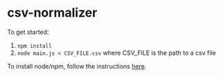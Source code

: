 # csv-normalizer

To get started:

1. `npm install`
1. `node main.js < CSV_FILE.csv`
   where CSV_FILE is the path to a csv file

To install node/npm, follow the instructions [here](https://nodejs.org/en/download/).
